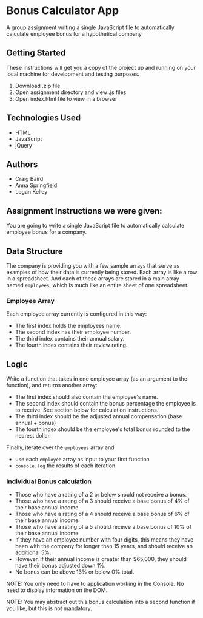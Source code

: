# Bonus Calculator App
A group assignment writing a single JavaScript file to automatically calculate employee bonus for a hypothetical company

## Getting Started

These instructions will get you a copy of the project up and running on your local machine for development and testing purposes.

1. Download .zip file
2. Open assignment directory and view .js files
3. Open index.html file to view in a browser

## Technologies Used

- HTML
- JavaScript
- jQuery

## Authors 

- Craig Baird
- Anna Springfield
- Logan Kelley

## Assignment Instructions we were given:

You are going to write a single JavaScript file to automatically calculate employee bonus for a company.

## Data Structure

The company is providing you with a few sample arrays that serve as examples of how their data is currently being stored. Each array is like a row in a spreadsheet. And each of these arrays are stored in a main array named `employees`, which is much like an entire sheet of one spreadsheet.

### Employee Array
Each employee array currently is configured in this way:

* The first index holds the employees name.
* The second index has their employee number.
* The third index contains their annual salary.
* The fourth index contains their review rating.

## Logic
Write a function that takes in one employee array (as an argument to the function), and returns another array:

* The first index should also contain the employee's name.
* The second index should contain the bonus percentage the employee is to receive. See section below for calculation instructions.
* The third index should be the adjusted annual compensation (base annual + bonus)
* The fourth index should be the employee's total bonus rounded to the nearest dollar.

Finally, iterate over the `employees` array and 

* use each `employee` array as input to your first function
* `console.log` the results of each iteration. 

### Individual Bonus calculation
- Those who have a rating of a 2 or below should not receive a bonus.
- Those who have a rating of a 3 should receive a base bonus of 4% of their base annual income.
- Those who have a rating of a 4 should receive a base bonus of 6% of their base annual income.
- Those who have a rating of a 5 should receive a base bonus of 10% of their base annual income.
- If they have an employee number with four digits, this means they have been with the company for longer than 15 years, 
and should receive an additional 5%.
- However, if their annual income is greater than $65,000, they should have their bonus adjusted down 1%. 
- No bonus can be above 13% or below 0% total.

NOTE: You only need to have to application working in the Console. No need to display information on the DOM.

NOTE: You may abstract out this bonus calculation into a second function if you like, but this is not mandatory.

